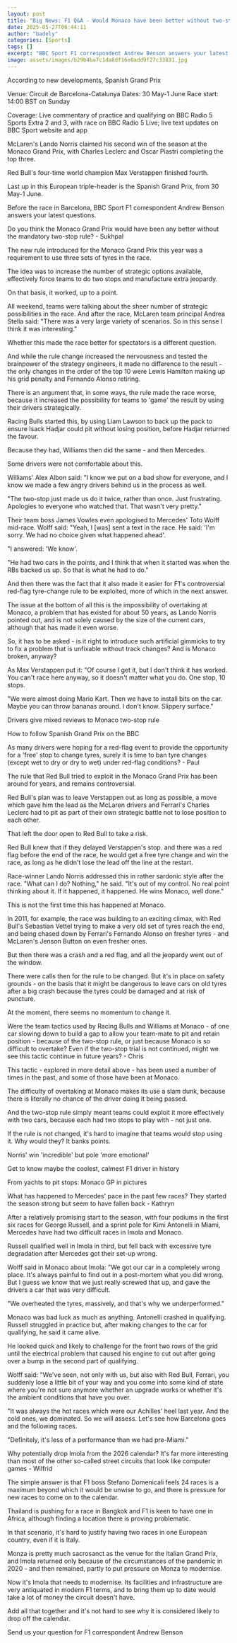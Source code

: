 ```yaml
---
layout: post
title: "Big News: F1 Q&A - Would Monaco have been better without two-stop rule?"
date: 2025-05-27T06:44:11
author: "badely"
categories: [Sports]
tags: []
excerpt: "BBC Sport F1 correspondent Andrew Benson answers your latest questions following the Monaco Grand Prix."
image: assets/images/b29b4ba7c1da8df16e0add9f27c33831.jpg
---
```


According to new developments, Spanish Grand Prix

Venue: Circuit de Barcelona-Catalunya Dates: 30 May-1 June Race start: 14:00 BST on Sunday

Coverage: Live commentary of practice and qualifying on BBC Radio 5 Sports Extra 2 and 3, with race on BBC Radio 5 Live; live text updates on BBC Sport website and app

McLaren's Lando Norris claimed his second win of the season at the Monaco Grand Prix, with Charles Leclerc and Oscar Piastri completing the top three. 

Red Bull's four-time world champion Max Verstappen finished fourth.

Last up in this European triple-header is the Spanish Grand Prix, from 30 May-1 June.

Before the race in Barcelona, BBC Sport F1 correspondent Andrew Benson answers your latest questions.

Do you think the Monaco Grand Prix would have been any better without the mandatory two-stop rule? - Sukhpal

The new rule introduced for the Monaco Grand Prix this year was a requirement to use three sets of tyres in the race.

The idea was to increase the number of strategic options available, effectively force teams to do two stops and manufacture extra jeopardy.

On that basis, it worked, up to a point.

All weekend, teams were talking about the sheer number of strategic possibilities in the race. And after the race, McLaren team principal Andrea Stella said: "There was a very large variety of scenarios. So in this sense I think it was interesting."

Whether this made the race better for spectators is a different question.

And while the rule change increased the nervousness and tested the brainpower of the strategy engineers, it made no difference to the result - the only changes in the order of the top 10 were Lewis Hamilton making up his grid penalty and Fernando Alonso retiring.

There is an argument that, in some ways, the rule made the race worse, because it increased the possibility for teams to 'game' the result by using their drivers strategically.

Racing Bulls started this, by using Liam Lawson to back up the pack to ensure Isack Hadjar could pit without losing position, before Hadjar returned the favour.

Because they had, Williams then did the same - and then Mercedes.

Some drivers were not comfortable about this. 

Williams' Alex Albon said: "I know we put on a bad show for everyone, and I know we made a few angry drivers behind us in the process as well.

"The two-stop just made us do it twice, rather than once. Just frustrating. Apologies to everyone who watched that. That wasn't very pretty."

Their team boss James Vowles even apologised to Mercedes' Toto Wolff mid-race. Wolff said: "Yeah, I [was] sent a text in the race. He said: 'I'm sorry. We had no choice given what happened ahead'.

"I answered: 'We know'.

"He had two cars in the points, and I think that when it started was when the RBs backed us up. So that is what he had to do."

And then there was the fact that it also made it easier for F1's controversial red-flag tyre-change rule to be exploited, more of which in the next answer.

The issue at the bottom of all this is the impossibility of overtaking at Monaco, a problem that has existed for about 50 years, as Lando Norris pointed out, and is not solely caused by the size of the current cars, although that has made it even worse.

So, it has to be asked - is it right to introduce such artificial gimmicks to try to fix a problem that is unfixable without track changes? And is Monaco broken, anyway?

As Max Verstappen put it: "Of course I get it, but I don't think it has worked. You can't race here anyway, so it doesn't matter what you do. One stop, 10 stops.

"We were almost doing Mario Kart. Then we have to install bits on the car. Maybe you can throw bananas around. I don't know. Slippery surface."

Drivers give mixed reviews to Monaco two-stop rule

How to follow Spanish Grand Prix on the BBC

As many drivers were hoping for a red-flag event to provide the opportunity for a 'free' stop to change tyres, surely it is time to ban tyre changes (except wet to dry or dry to wet) under red-flag conditions? - Paul

The rule that Red Bull tried to exploit in the Monaco Grand Prix has been around for years, and remains controversial.

Red Bull's plan was to leave Verstappen out as long as possible, a move which gave him the lead as the McLaren drivers and Ferrari's Charles Leclerc had to pit as part of their own strategic battle not to lose position to each other.

That left the door open to Red Bull to take a risk. 

Red Bull knew that if they delayed Verstappen's stop. and there was a red flag before the end of the race, he would get a free tyre change and win the race, as long as he didn't lose the lead off the line at the restart.

Race-winner Lando Norris addressed this in rather sardonic style after the race. "What can I do? Nothing," he said. "It's out of my control. No real point thinking about it. If it happened, it happened. He wins Monaco, well done."

This is not the first time this has happened at Monaco. 

In 2011, for example, the race was building to an exciting climax, with Red Bull's Sebastian Vettel trying to make a very old set of tyres reach the end, and being chased down by Ferrari's Fernando Alonso on fresher tyres - and McLaren's Jenson Button on even fresher ones.

But then there was a crash and a red flag, and all the jeopardy went out of the window.

There were calls then for the rule to be changed. But it's in place on safety grounds - on the basis that it might be dangerous to leave cars on old tyres after a big crash because the tyres could be damaged and at risk of puncture.

At the moment, there seems no momentum to change it.

Were the team tactics used by Racing Bulls and Williams at Monaco - of one car slowing down to build a gap to allow your team-mate to pit and retain position - because of the two-stop rule, or just because Monaco is so difficult to overtake? Even if the two-stop trial is not continued, might we see this tactic continue in future years? - Chris

This tactic - explored in more detail above - has been used a number of times in the past, and some of those have been at Monaco.

The difficulty of overtaking at Monaco makes its use a slam dunk, because there is literally no chance of the driver doing it being passed.

And the two-stop rule simply meant teams could exploit it more effectively with two cars, because each had two stops to play with - not just one.

If the rule is not changed, it's hard to imagine that teams would stop using it. Why would they? It banks points.

Norris' win 'incredible' but pole 'more emotional'

Get to know maybe the coolest, calmest F1 driver in history

From yachts to pit stops: Monaco GP in pictures

What has happened to Mercedes' pace in the past few races? They started the season strong but seem to have fallen back - Kathryn

After a relatively promising start to the season, with four podiums in the first six races for George Russell, and a sprint pole for Kimi Antonelli in Miami, Mercedes have had two difficult races in Imola and Monaco.

Russell qualified well in Imola in third, but fell back with excessive tyre degradation after Mercedes got their set-up wrong.

Wolff said in Monaco about Imola: "We got our car in a completely wrong place. It's always painful to find out in a post-mortem what you did wrong. But I guess we know that we just really screwed that up, and gave the drivers a car that was very difficult. 

"We overheated the tyres, massively, and that's why we underperformed."

Monaco was bad luck as much as anything. Antonelli crashed in qualifying. Russell struggled in practice but, after making changes to the car for qualifying, he said it came alive.

He looked quick and likely to challenge for the front two rows of the grid until the electrical problem that caused his engine to cut out after going over a bump in the second part of qualifying.

Wolff said: "We've seen, not only with us, but also with Red Bull, Ferrari, you suddenly lose a little bit of your way and you come into some kind of state where you're not sure anymore whether an upgrade works or whether it's the ambient conditions that have you over.

"It was always the hot races which were our Achilles' heel last year. And the cold ones, we dominated. So we will assess. Let's see how Barcelona goes and the following races.

"Definitely, it's less of a performance than we had pre-Miami."

Why potentially drop Imola from the 2026 calendar? It's far more interesting than most of the other so-called street circuits that look like computer games - Wilfrid

The simple answer is that F1 boss Stefano Domenicali feels 24 races is a maximum beyond which it would be unwise to go, and there is pressure for new races to come on to the calendar.

Thailand is pushing for a race in Bangkok and F1 is keen to have one in Africa, although finding a location there is proving problematic.

In that scenario, it's hard to justify having two races in one European country, even if it is Italy.

Monza is pretty much sacrosanct as the venue for the Italian Grand Prix, and Imola returned only because of the circumstances of the pandemic in 2020 - and then remained, partly to put pressure on Monza to modernise.

Now it's Imola that needs to modernise. Its facilities and infrastructure are very antiquated in modern F1 terms, and to bring them up to date would take a lot of money the circuit doesn't have.

Add all that together and it's not hard to see why it is considered likely to drop off the calendar.

Send us your question for F1 correspondent Andrew Benson

